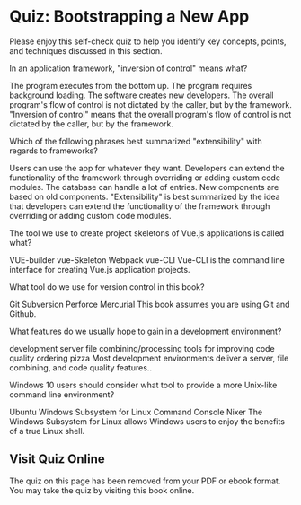 # Quiz: Bootstrapping a New App

Please enjoy this self-check quiz to help you identify key concepts, points, and techniques discussed in this section.

<quiz name="">
    <question>
        <p>In an application framework, "inversion of control" means what?</p>
        <answer>The program executes from the bottom up.</answer>
        <answer>The program requires background loading.</answer>
        <answer>The software creates new developers.</answer>
        <answer correct>The overall program's flow of control is not dictated by the caller, but by the framework.</answer>
        <explanation>"Inversion of control" means that the overall program's flow of control is not dictated by the caller, but by the framework.</explanation>
    </question>
    <question>
        <p>Which of the following phrases best summarized "extensibility" with regards to frameworks?</p>
        <answer>Users can use the app for whatever they want.</answer>
        <answer correct>Developers can extend the functionality of the framework through overriding or adding custom code modules.</answer>
        <answer>The database can handle a lot of entries.</answer>
        <answer>New components are based on old components.</answer>
        <explanation>"Extensibility" is best summarized by the idea that developers can extend the functionality of the framework through overriding or adding custom code modules.</explanation>
    </question>
    <question>
        <p>The tool we use to create project skeletons of Vue.js applications is called what?</p>
        <answer>VUE-builder</answer>
        <answer>vue-Skeleton</answer>
        <answer>Webpack</answer>
        <answer correct>vue-CLI</answer>
        <explanation>Vue-CLI is the command line interface for creating Vue.js application projects.</explanation>
    </question>
    <question>
        <p>What tool do we use for version control in this book?</p>
        <answer correct>Git</answer>
        <answer>Subversion</answer>
        <answer>Perforce</answer>
        <answer>Mercurial</answer>
        <explanation>This book assumes you are using Git and Github.</explanation>
    </question>
    <question multiple>
        <p>What features do we usually hope to gain in a development environment?</p>
        <answer correct>development server</answer>
        <answer correct>file combining/processing</answer>
        <answer correct>tools for improving code quality</answer>
        <answer>ordering pizza</answer>
        <explanation>Most development environments deliver a server, file combining, and code quality features..</explanation>
    </question>
    <question>
        <p>Windows 10 users should consider what tool to provide a more Unix-like command line environment?</p>
        <answer>Ubuntu</answer>
        <answer correct>Windows Subsystem for Linux</answer>
        <answer>Command Console</answer>
        <answer>Nixer</answer>
        <explanation>The Windows Subsystem for Linux allows Windows users to enjoy the benefits of a true Linux shell.</explanation>
    </question>   
</quiz>

<div class="no-quiz">
     <h2>Visit Quiz Online</h2>
     <p> 
         The quiz on this page has been removed from your PDF 
         or ebook format. You may take the quiz by visiting
         this book online.
     </p>
</div>
